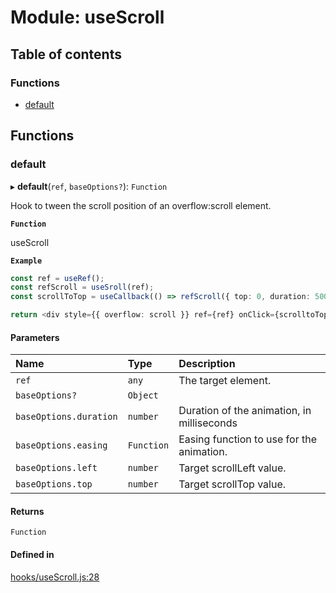 # Module: useScroll

## Table of contents

### Functions

- [default](useScroll.md#default)

## Functions

### default

▸ **default**(`ref`, `baseOptions?`): `Function`

Hook to tween the scroll position of an overflow:scroll element.

**`Function`**

useScroll

**`Example`**

```ts
const ref = useRef();
const refScroll = useSroll(ref);
const scrollToTop = useCallback(() => refScroll({ top: 0, duration: 500 }))

return <div style={{ overflow: scroll }} ref={ref} onClick={scrolltoTop} />;
```

#### Parameters

| Name | Type | Description |
| :------ | :------ | :------ |
| `ref` | `any` | The target element. |
| `baseOptions?` | `Object` |  |
| `baseOptions.duration` | `number` | Duration of the animation, in milliseconds |
| `baseOptions.easing` | `Function` | Easing function to use for the animation. |
| `baseOptions.left` | `number` | Target scrollLeft value. |
| `baseOptions.top` | `number` | Target scrollTop value. |

#### Returns

`Function`

#### Defined in

[hooks/useScroll.js:28](https://github.com/Twipped/hooks/blob/86a2b07/hooks/useScroll.js#L28)
